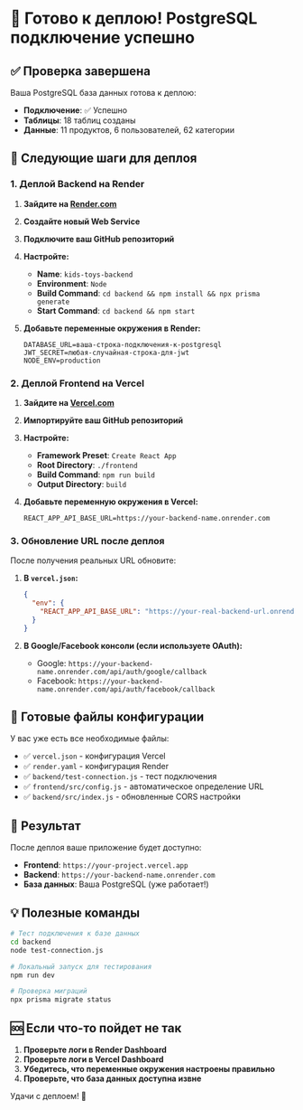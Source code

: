 # 🚀 Готово к деплою! PostgreSQL подключение успешно

## ✅ Проверка завершена

Ваша PostgreSQL база данных готова к деплою:
- **Подключение**: ✅ Успешно
- **Таблицы**: 18 таблиц созданы
- **Данные**: 11 продуктов, 6 пользователей, 62 категории

## 🎯 Следующие шаги для деплоя

### 1. Деплой Backend на Render

1. **Зайдите на [Render.com](https://render.com)**
2. **Создайте новый Web Service**
3. **Подключите ваш GitHub репозиторий**
4. **Настройте:**
   - **Name**: `kids-toys-backend`
   - **Environment**: `Node`
   - **Build Command**: `cd backend && npm install && npx prisma generate`
   - **Start Command**: `cd backend && npm start`

5. **Добавьте переменные окружения в Render:**
   ```
   DATABASE_URL=ваша-строка-подключения-к-postgresql
   JWT_SECRET=любая-случайная-строка-для-jwt
   NODE_ENV=production
   ```

### 2. Деплой Frontend на Vercel

1. **Зайдите на [Vercel.com](https://vercel.com)**
2. **Импортируйте ваш GitHub репозиторий**
3. **Настройте:**
   - **Framework Preset**: `Create React App`
   - **Root Directory**: `./frontend`
   - **Build Command**: `npm run build`
   - **Output Directory**: `build`

4. **Добавьте переменную окружения в Vercel:**
   ```
   REACT_APP_API_BASE_URL=https://your-backend-name.onrender.com
   ```

### 3. Обновление URL после деплоя

После получения реальных URL обновите:

1. **В `vercel.json`:**
   ```json
   {
     "env": {
       "REACT_APP_API_BASE_URL": "https://your-real-backend-url.onrender.com"
     }
   }
   ```

2. **В Google/Facebook консоли (если используете OAuth):**
   - Google: `https://your-backend-name.onrender.com/api/auth/google/callback`
   - Facebook: `https://your-backend-name.onrender.com/api/auth/facebook/callback`

## 🔧 Готовые файлы конфигурации

У вас уже есть все необходимые файлы:
- ✅ `vercel.json` - конфигурация Vercel
- ✅ `render.yaml` - конфигурация Render  
- ✅ `backend/test-connection.js` - тест подключения
- ✅ `frontend/src/config.js` - автоматическое определение URL
- ✅ `backend/src/index.js` - обновленные CORS настройки

## 🎉 Результат

После деплоя ваше приложение будет доступно:
- **Frontend**: `https://your-project.vercel.app`
- **Backend**: `https://your-backend-name.onrender.com`
- **База данных**: Ваша PostgreSQL (уже работает!)

## 💡 Полезные команды

```bash
# Тест подключения к базе данных
cd backend
node test-connection.js

# Локальный запуск для тестирования
npm run dev

# Проверка миграций
npx prisma migrate status
```

## 🆘 Если что-то пойдет не так

1. **Проверьте логи в Render Dashboard**
2. **Проверьте логи в Vercel Dashboard**
3. **Убедитесь, что переменные окружения настроены правильно**
4. **Проверьте, что база данных доступна извне**

Удачи с деплоем! 🚀 